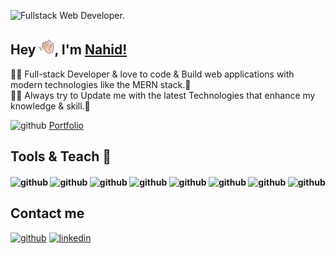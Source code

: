 <!-- cover Image -->
![Fullstack Web Developer.](https://i.ibb.co/1mnwtDY/Your-ptaragraph-text.jpg)

<!-- About me -->
## Hey <img src='https://github.com/nahidpavelc/Photo/blob/main/git-photo/PhotoShowImage_www.flaticon.com_20211211220930.png?raw=true' alt='github' height='25'>, I'm [Nahid!](https://www.linkedin.com/in/nahid-pavel-chowdhury-066a64107/)

🧑‍💻 Full-stack Developer & love to code & Build web applications with modern technologies like the MERN stack.🌱\
🧑‍💻 Always try to Update me with the latest Technologies that enhance my knowledge & skill.🔭

<img src='https://cdn-icons-png.flaticon.com/512/560/560216.png' alt='github' height='20'> [Portfolio](https://nahid-pavel-c.netlify.app/)

<!-- Tools & teachnologies -->
## Tools & Teach 🚀
#### <img src='https://cdn-icons-png.flaticon.com/512/1260/1260667.png' alt='github' height='20'>  <img src='https://cdn-icons-png.flaticon.com/512/919/919825.png' alt='github' height='20'>  <img src='https://cdn-icons-png.flaticon.com/512/3523/3523020.png' alt='github' height='20'>  <img src='https://img.icons8.com/color/2x/mongodb.png' alt='github' height='20'>  <img src='https://brandslogos.com/wp-content/uploads/thumbs/bootstrap-logo-vector.svg' alt='github' height='20'>  <img src='https://vasterra.com/blog/wp-content/uploads/2021/08/Tailwind-img.png' alt='github' height='20'>  <img src='https://iconape.com/wp-content/files/er/57916/svg/element-ui-1.svg' alt='github' height='20'>  <img src='https://www.freepnglogos.com/uploads/logo-mysql-png/logo-mysql-mysql-logo-png-images-are-download-crazypng-21.png' alt='github' height='20'>

<!-- Contact me -->
## Contact me
<!-- Social Icon Pe=art -->
[<img src='https://cdn-icons-png.flaticon.com/512/536/536452.png' alt='github' height='40'>](https://github.com/nahidpavelc)  [<img src='https://cdn-icons-png.flaticon.com/512/145/145807.png' alt='linkedin' height='40'>](https://www.linkedin.com/in/nahid-pavel-chowdhury-066a64107/)  


  

<!--
<img src='https://cdn-icons-png.flaticon.com/512/736/736110.png' alt='github' height='25'>  
**nahidpavelc/nahidpavelc** is a ✨ _special_ ✨ repository because its `README.md` (this file) appears on your GitHub profile.

### About me <img src='https://cdn-icons-png.flaticon.com/512/725/725105.png' alt='github' height='18'>

Here are some ideas to get you started:

- 🔭 I’m currently working on ...
- 🌱 I’m currently learning ...
- 👯 I’m looking to collaborate on ...
- 🤔 I’m looking for help with ...
- 💬 Ask me about ...
- 📫 How to reach me: ...
- 😄 Pronouns: ...
- ⚡ Fun fact: ...
-->

<!-- Learning part 
## <img src='https://cdn-icons.flaticon.com/png/512/1903/premium/1903172.png?token=exp=1638359903~hmac=2743c01721ee8bc457374f86891c80f0' alt='learning' height='25'> I’m currently learning 
* ###  <img src='https://cdn-icons-png.flaticon.com/512/1260/1260667.png' alt='github' height='20'> ReactJS
* ###  <img src='https://cdn-icons-png.flaticon.com/512/919/919825.png' alt='github' height='20'> NodeJS
* ###  <img src='https://cdn-icons-png.flaticon.com/512/3523/3523020.png' alt='github' height='20'> ExpressJS
* ###  <img src='https://img.icons8.com/color/2x/mongodb.png' alt='github' height='20'> MongoDB

## -->
